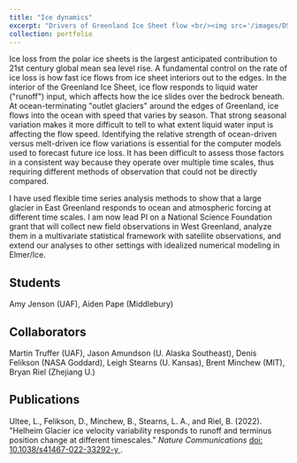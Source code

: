 ```yaml
---
title: "Ice dynamics"
excerpt: "Drivers of Greenland Ice Sheet flow <br/><img src='/images/DSC_0150-SermeqKujalleq24.JPG'>"
collection: portfolio
---
```


Ice loss from the polar ice sheets is the largest anticipated contribution to 21st century global mean sea level rise.
A fundamental control on the rate of ice loss is how fast ice flows from ice sheet interiors out to the edges.
In the interior of the Greenland Ice Sheet, ice flow responds
to liquid water ("runoff") input, which affects how the ice slides over the bedrock beneath. At
ocean-terminating "outlet glaciers" around the edges of Greenland, ice 
flows into the ocean with
speed that varies by season. That strong seasonal variation makes it more difficult to tell to what
extent liquid water input is affecting the 
flow speed. Identifying the relative strength of ocean-driven versus melt-driven ice 
flow variations is essential for the computer models used to forecast
future ice loss. It has been difficult to assess those factors in a consistent way because they operate
over multiple time scales, thus requiring different methods of observation that could not be directly
compared.

I have used flexible time series analysis methods to show that a large glacier in East Greenland 
responds to ocean and atmospheric forcing at different time scales.  I am now lead PI on a 
National Science Foundation grant that will collect new field observations in West Greenland, 
analyze them in a multivariate statistical framework with satellite observations, and extend
our analyses to other settings with idealized numerical modeling in Elmer/Ice.

## Students
Amy Jenson (UAF), Aiden Pape (Middlebury)

## Collaborators
Martin Truffer (UAF), Jason Amundson (U. Alaska Southeast), Denis Felikson (NASA Goddard),
Leigh Stearns (U. Kansas), Brent Minchew (MIT), Bryan Riel (Zhejiang U.)

## Publications
Ultee, L., Felikson, D., Minchew, B., Stearns, L. A., and Riel, B. (2022). "Helheim Glacier ice velocity 
variability responds to runoff and terminus position change at different timescales."
<i>Nature Communications</i> 
<a href=https://doi.org/10.1038/s41467-022-33292-y>doi: 10.1038/s41467-022-33292-y </a>.



<!-- 
## Extensions
Findings about the material properties of ice can inform process modelling and broader-scale model parameterizations of iceberg calving.
Further, the study of ice deformation and fracture has appealing similarities to the study of rock deformation and fracture.
New collaborations applying insight from rock mechanics to ice, or vice versa, would be very interesting.
 -->
